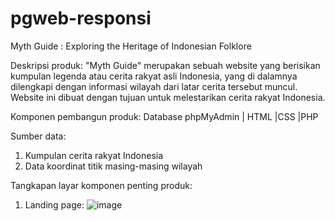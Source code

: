 # pgweb-responsi
Myth Guide : Exploring the Heritage of Indonesian Folklore


Deskripsi produk:
"Myth Guide" merupakan sebuah website yang berisikan kumpulan legenda atau cerita rakyat asli Indonesia, 
yang di dalamnya dilengkapi dengan informasi wilayah dari latar cerita tersebut muncul.
Website ini dibuat dengan tujuan untuk melestarikan cerita rakyat Indonesia.

Komponen pembangun produk:
Database phpMyAdmin | HTML |CSS |PHP

Sumber data:
1. Kumpulan cerita rakyat Indonesia
2. Data koordinat titik masing-masing wilayah
   
Tangkapan layar komponen penting produk:
1. Landing page:
   ![image](.foto/landing.jpg)
   




